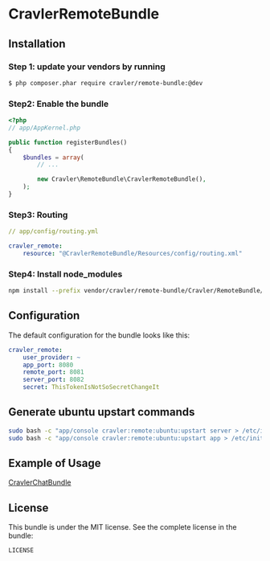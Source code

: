 CravlerRemoteBundle
======================

## Installation

### Step 1: update your vendors by running

``` bash
$ php composer.phar require cravler/remote-bundle:@dev
```

### Step2: Enable the bundle

``` php
<?php
// app/AppKernel.php

public function registerBundles()
{
    $bundles = array(
        // ...

        new Cravler\RemoteBundle\CravlerRemoteBundle(),
    );
}
```

### Step3: Routing

``` yaml
// app/config/routing.yml

cravler_remote:
    resource: "@CravlerRemoteBundle/Resources/config/routing.xml"
```

### Step4: Install node_modules

``` bash
npm install --prefix vendor/cravler/remote-bundle/Cravler/RemoteBundle/Resources/nodejs
```

## Configuration

The default configuration for the bundle looks like this:

``` yaml
cravler_remote:
    user_provider: ~
    app_port: 8080
    remote_port: 8081
    server_port: 8082
    secret: ThisTokenIsNotSoSecretChangeIt
```

## Generate ubuntu upstart commands

``` bash
sudo bash -c "app/console cravler:remote:ubuntu:upstart server > /etc/init/cravler-remote-server.conf"
sudo bash -c "app/console cravler:remote:ubuntu:upstart app > /etc/init/cravler-remote-app.conf"
```

## Example of Usage

[CravlerChatBundle](/cravler/CravlerChatBundle)

## License

This bundle is under the MIT license. See the complete license in the bundle:

```
LICENSE
```